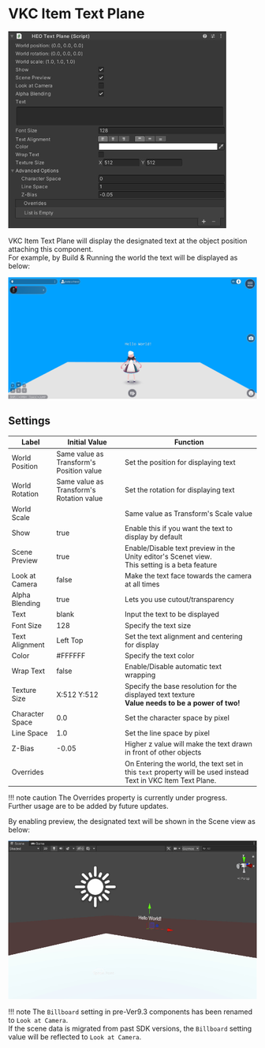 
# VKC Item Text Plane
![HEOTextPlane_1](img/HEOTextPlane_1.jpg)

VKC Item Text Plane will display the designated text at the object position attaching this component.<br>
For example, by Build & Running the world the text will be displayed as below: 

![HEOTextPlane_3](img/HEOTextPlane_3.jpg)

## Settings

| Label | Initial Value | Function |
| ----   | ---- | ---- |
| World Position | Same value as Transform's Position value | Set the position for displaying text |
| World Rotation | Same value as Transform's Rotation value | Set the rotation for displaying text |
| World Scale |  | Same value as Transform's Scale value | Set the scale for displaying text |
| Show | true | Enable this if you want the text to display by default |
| Scene Preview | true | Enable/Disable text preview in the Unity editor's Scenet view.<br> This setting is a beta feature | 
| Look at Camera | false |  Make the text face towards the camera at all times |
| Alpha Blending | true | Lets you use cutout/transparency |
| Text | blank | Input the text to be displayed |
| Font Size | 128 |  Specify the text size |
| Text Alignment | Left Top | Set the text alignment and centering for display |
| Color | #FFFFFF | Specify the text color |
| Wrap Text | false | Enable/Disable automatic text wrapping |
| Texture Size | X:512 Y:512 | Specify the base resolution for the displayed text texture <br> **Value needs to be a power of two!** |
| Character Space | 0.0| Set the character space by pixel |
| Line Space | 1.0 | Set the line space by pixel |
| Z-Bias | -0.05 | Higher z value will make the text drawn in front of other objects |
| Overrides | | On Entering the world, the text set in this `text` property will be used instead Text in VKC Item Text Plane. |

!!! note caution
    The Overrides property is currently under progress.<br>
    Further usage are to be added by future updates.

By enabling preview, the designated text will be shown in the Scene view as below:

![HEOTextPlane_2](img/HEOTextPlane_2.jpg)

!!! note
    The `Billboard` setting in pre-Ver9.3 components has been renamed to `Look at Camera`.<br>
    If the scene data is migrated from past SDK versions, the `Billboard` setting value will be reflected to `Look at Camera`.